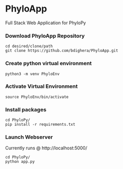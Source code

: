 # PhyloApp
Full Stack Web Application for PhyloPy

### Download PhyloApp Repository
```
cd desired/clone/path
git clone https://github.com/bdighera/PhyloApp.git
```
### Create python virtual environment
```
python3 -m venv PhyloEnv
```
### Activate Virtual Environment
```
source PhyloEnv/bin/activate
```

### Install packages
```
cd PhyloPy/
pip install -r requirements.txt
```

### Launch Webserver
Currently runs @ http://localhost:5000/
```
cd PhyloPy/
python app.py
```

